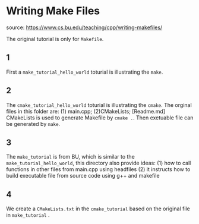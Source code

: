 # Writing Make Files
source: https://www.cs.bu.edu/teaching/cpp/writing-makefiles/

The original tutorial is only for `Makefile`.

## 1
First a `make_tutorial_hello_world` toturial is illustrating the `make`.


## 2
The `cmake_tutorial_hello_world` toturial is illustrating the `cmake`.
The orginal files in this folder are: (1) main.cpp; (2)CMakeLists; [Readme.md]
CMakeLists is used to generate Makefile by `cmake .`.
Then exetuable file can be generated by `make`.


## 3
The `make_tutorial` is from BU, which is similar to the `make_tutorial_hello_world`, this directory also provide ideas:
(1) how to call functions in other files from main.cpp using headfiles
(2) it instructs how to build executable file from source code using g++ and makefile



## 4
We create a `CMakeLists.txt` in the `cmake_tutorial` based on the original file in `make_tutorial` .
